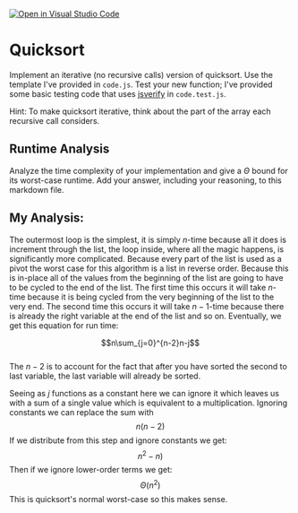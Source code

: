 [![Open in Visual Studio Code](https://classroom.github.com/assets/open-in-vscode-718a45dd9cf7e7f842a935f5ebbe5719a5e09af4491e668f4dbf3b35d5cca122.svg)](https://classroom.github.com/online_ide?assignment_repo_id=12356076&assignment_repo_type=AssignmentRepo)
# Quicksort

Implement an iterative (no recursive calls) version of quicksort. Use the
template I've provided in `code.js`. Test your new function; I've provided some
basic testing code that uses [jsverify](https://jsverify.github.io/) in
`code.test.js`.

Hint: To make quicksort iterative, think about the part of the array each
recursive call considers.

## Runtime Analysis

Analyze the time complexity of your implementation and give a $\Theta$ bound for
its worst-case runtime. Add your answer, including your reasoning, to this
markdown file.

## My Analysis:

The outermost loop is the simplest, it is simply $n$-time because all it does is increment through the list, the loop inside, where all the magic happens, is significantly more complicated. Because every part of the list is used as a pivot the worst case for this algorithm is a list in reverse order. Because this is in-place all of the values from the beginning of the list are going to have to be cycled to the end of the list. The first time this occurs it will take $n$-time because it is being cycled from the very beginning of the list to the very end. The second time this occurs it will take $n-1$-time because there is already the right variable at the end of the list and so on. Eventually, we get this equation for run time:

$$n\sum_{j=0}^{n-2}n-j$$
<br>
The $n-2$ is to account for the fact that after you have sorted the second to last variable, the last variable will already be sorted.

Seeing as $j$ functions as a constant here we can ignore it which leaves us with a sum of a single value which is equivalent to a multiplication. Ignoring constants we can replace the sum with
$$n(n-2)$$
If we distribute from this step and ignore constants we get:
$$n^2-n)$$
Then if we ignore lower-order terms we get:
$$\Theta(n^2)$$
This is quicksort's normal worst-case so this makes sense.
